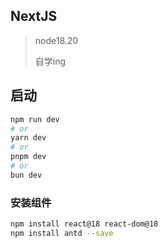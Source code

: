 ## NextJS

> node18.20
>
> 自学ing

## 启动

```bash
npm run dev
# or
yarn dev
# or
pnpm dev
# or
bun dev
```

### 安装组件

```bash
npm install react@18 react-dom@18
npm install antd --save
```


